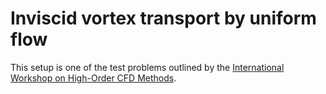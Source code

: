 # Inviscid vortex transport by uniform flow

This setup is one of the test problems outlined by
the
[International Workshop on High-Order CFD Methods](https://how5.cenaero.be/content/vi1-vortex-transport-uniform-flow).
